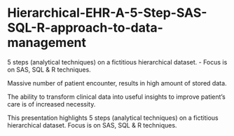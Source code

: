 # Hierarchical-EHR-A-5-Step-SAS-SQL-R-approach-to-data-management
5 steps (analytical techniques) on a fictitious hierarchical dataset. - Focus is on SAS, SQL &amp; R techniques.

Massive number of patient encounter, results in high amount of stored data.

The ability to transform clinical data into useful insights to improve patient’s care is of increased necessity.

This presentation highlights 5 steps (analytical techniques) on a fictitious hierarchical dataset. Focus is on SAS, SQL & R techniques.

